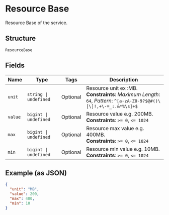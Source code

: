 
# Resource Base

Resource Base of the service.

## Structure

`ResourceBase`

## Fields

| Name | Type | Tags | Description |
|  --- | --- | --- | --- |
| `unit` | `string \| undefined` | Optional | Resource unit ex :MB.<br>**Constraints**: *Maximum Length*: `64`, *Pattern*: `^[a-zA-Z0-9?$@#()\[\]!,+\-=_:.&*%\s]+$` |
| `value` | `bigint \| undefined` | Optional | Resource value e.g. 200MB.<br>**Constraints**: `>= 0`, `<= 1024` |
| `max` | `bigint \| undefined` | Optional | Resource max value e.g. 400MB.<br>**Constraints**: `>= 0`, `<= 1024` |
| `min` | `bigint \| undefined` | Optional | Resource min value e.g. 10MB.<br>**Constraints**: `>= 0`, `<= 1024` |

## Example (as JSON)

```json
{
  "unit": "MB",
  "value": 200,
  "max": 400,
  "min": 10
}
```

